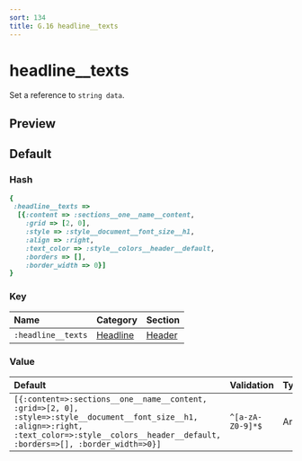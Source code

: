 ```yaml
---
sort: 134
title: G.16 headline__texts
---
```

# headline__texts

Set a reference to `string data`.


## Preview

<div >
    <canvas id='canvas' search=':headline__texts' palette='option_detail'></canvas>
</div>
<script src="../assets/js/marker.js"></script>  

 
## Default

### Hash

```ruby
{
 :headline__texts => 
  [{:content => :sections__one__name__content,
    :grid => [2, 0],
    :style => :style__document__font_size__h1,
    :align => :right,
    :text_color => :style__colors__header__default,
    :borders => [],
    :border_width => 0}]
} 
```

### Key

| **Name** | **Category** | **Section** |
| :--- | :--- | :--- |
| ```:headline__texts``` |  [Headline](./#headline) | [Header](/sections/header) |

### Value



| **Default**| **Validation**| **Type** |
| :--- | :--- | :--- |
| ```[{:content=>:sections__one__name__content, :grid=>[2, 0], :style=>:style__document__font_size__h1, :align=>:right, :text_color=>:style__colors__header__default, :borders=>[], :border_width=>0}]``` | ```^[a-zA-Z0-9]*$``` | Array |

